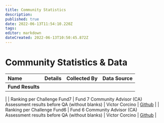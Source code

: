 ```yaml
---
title: Community Statistics
description: 
published: true
date: 2022-06-13T11:54:10.220Z
tags: 
editor: markdown
dateCreated: 2022-06-13T10:50:45.872Z
---
```


# Community Statistics & Data

| Name         | Details | Collected By | Data Source |
|:----------------------|:-------------------------------------------------------------------------|:-----------:|-----------:|
|**Fund Results**
|
| Ranking per Challenge Fund7 | Fund 7 Community Advisor (CA) Assessment results before QA (without blanks) | Victor Corcino | [Github](https://github.com/victorcorcino/CatalystEDA/blob/main/Fund7/Ranking%20per%20Challenge%20(Before%20QA%2C%20without%20blanks)) |
| Ranking per Challenge Fund6 | Fund 6 Community Advisor (CA) Assessment results before QA (without blanks) | Victor Corcino | [Github](https://github.com/victorcorcino/CatalystEDA/blob/main/Fund6/Ranking%20per%20Challenge%20(Before%20QA%2C%20without%20blanks)) |
